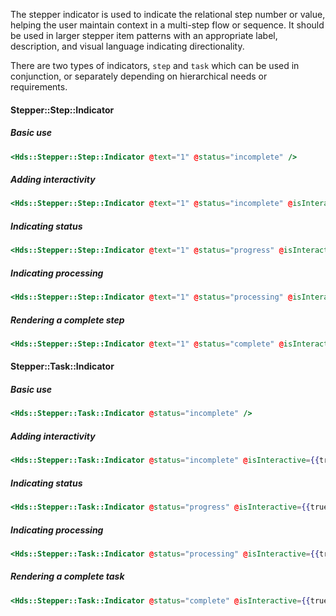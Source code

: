 The stepper indicator is used to indicate the relational step number or value, helping the user maintain context in a multi-step flow or sequence. It should be used in larger stepper item patterns with an appropriate label, description, and visual language indicating directionality.

There are two types of indicators, `step` and `task` which can be used in conjunction, or separately depending on hierarchical needs or requirements.

#### Stepper::Step::Indicator

##### Basic use

```handlebars
<Hds::Stepper::Step::Indicator @text="1" @status="incomplete" />
```

##### Adding interactivity

```handlebars
<Hds::Stepper::Step::Indicator @text="1" @status="incomplete" @isInteractive={{true}} />
```

##### Indicating status

```handlebars
<Hds::Stepper::Step::Indicator @text="1" @status="progress" @isInteractive={{true}} />
```

##### Indicating processing

```handlebars
<Hds::Stepper::Step::Indicator @text="1" @status="processing" @isInteractive={{true}} />
```

##### Rendering a complete step

```handlebars
<Hds::Stepper::Step::Indicator @text="1" @status="complete" @isInteractive={{true}} />
```

#### Stepper::Task::Indicator

##### Basic use

```handlebars
<Hds::Stepper::Task::Indicator @status="incomplete" />
```

##### Adding interactivity

```handlebars
<Hds::Stepper::Task::Indicator @status="incomplete" @isInteractive={{true}} />
```

##### Indicating status

```handlebars
<Hds::Stepper::Task::Indicator @status="progress" @isInteractive={{true}} />
```

##### Indicating processing

```handlebars
<Hds::Stepper::Task::Indicator @status="processing" @isInteractive={{true}} />
```

##### Rendering a complete task

```handlebars
<Hds::Stepper::Task::Indicator @status="complete" @isInteractive={{true}} />
```
